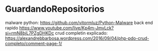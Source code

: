 # GuardandoRepositorios


malware python: https://github.com/vitormluz/Python-Malware
back end rapido https://www.youtube.com/live/Kp4m-JmvLck?si=rmN8bjL7PZgDHKDc
crud completin explicado: https://alexandrebbarbosa.wordpress.com/2016/09/04/php-pdo-crud-completo/comment-page-1/
